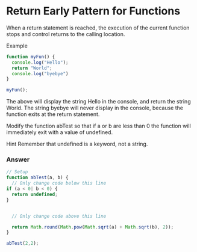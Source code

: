# Return Early Pattern for Functions

When a return statement is reached, the execution of the current function stops and control returns to the calling location.

Example

```js
function myFun() {
  console.log("Hello");
  return "World";
  console.log("byebye")
}

myFun();
```

The above will display the string Hello in the console, and return the string World. The string byebye will never display in the console, because the function exits at the return statement.

Modify the function abTest so that if a or b are less than 0 the function will immediately exit with a value of undefined.

Hint
Remember that undefined is a keyword, not a string.


### Answer

```js
// Setup
function abTest(a, b) {
  // Only change code below this line
if (a < 0| b < 0) {
  return undefined;
}


  // Only change code above this line

  return Math.round(Math.pow(Math.sqrt(a) + Math.sqrt(b), 2));
}

abTest(2,2);
  ```
